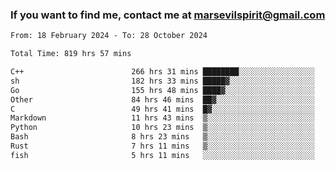 ### If you want to find me, contact me at marsevilspirit@gmail.com

<!--
**marsevilspirit/marsevilspirit** is a ✨ _special_ ✨ repository because its `README.md` (this file) appears on your GitHub profile.

Here are some ideas to get you started:

- 🔭 I’m currently working on ...
- 🌱 I’m currently learning ...
- 👯 I’m looking to collaborate on ...
- 🤔 I’m looking for help with ...
- 💬 Ask me about ...
- 📫 How to reach me: ...
- 😄 Pronouns: ...
- ⚡ Fun fact: ...
-->
<!--START_SECTION:waka-->

```txt
From: 18 February 2024 - To: 28 October 2024

Total Time: 819 hrs 57 mins

C++                        266 hrs 31 mins ████████░░░░░░░░░░░░░░░░░   32.50 %
sh                         182 hrs 33 mins █████▓░░░░░░░░░░░░░░░░░░░   22.27 %
Go                         155 hrs 48 mins ████▓░░░░░░░░░░░░░░░░░░░░   19.00 %
Other                      84 hrs 46 mins  ██▓░░░░░░░░░░░░░░░░░░░░░░   10.34 %
C                          49 hrs 41 mins  █▓░░░░░░░░░░░░░░░░░░░░░░░   06.06 %
Markdown                   11 hrs 43 mins  ▒░░░░░░░░░░░░░░░░░░░░░░░░   01.43 %
Python                     10 hrs 23 mins  ▒░░░░░░░░░░░░░░░░░░░░░░░░   01.27 %
Bash                       8 hrs 23 mins   ▒░░░░░░░░░░░░░░░░░░░░░░░░   01.02 %
Rust                       7 hrs 11 mins   ▒░░░░░░░░░░░░░░░░░░░░░░░░   00.88 %
fish                       5 hrs 11 mins   ░░░░░░░░░░░░░░░░░░░░░░░░░   00.63 %
```

<!--END_SECTION:waka-->
